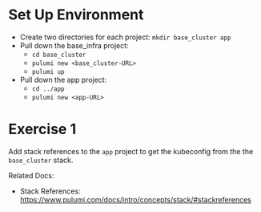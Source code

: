 # Set Up Environment

- Create two directories for each project: `mkdir base_cluster app`
- Pull down the base_infra project:
  - `cd base_cluster`
  - `pulumi new <base_cluster-URL>`
  - `pulumi up`
- Pull down the app project:
  - `cd ../app`
  - `pulumi new <app-URL>`

# Exercise 1
Add stack references to the `app` project to get the kubeconfig from the the `base_cluster` stack.  

Related Docs:
- Stack References: https://www.pulumi.com/docs/intro/concepts/stack/#stackreferences


